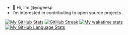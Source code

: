 - 👋 Hi, I’m @yogeesp
- I’m interested in contributing to open source projects .


<!---
kaleido484/kaleido484 is a ✨ special ✨ repository because its `README.md` (this file) appears on your GitHub profile.
You can click the Preview link to take a look at your changes.
--->
[![My GitHub Stats](https://github-readme-stats.vercel.app/api/?username=yogeesp&count_private=true&theme=algolia&showicons=true&rank_icon=percentile)]()
[![GitHub Streak](https://streak-stats.demolab.com?user=yogeesp&theme=highcontrast)](https://git.io/streak-stats)
[![My wakatime stats](https://github-readme-stats.vercel.app/api/wakatime?username=yogeesp&theme=algolia&layout=compact)](https://github.com/anuraghazra/github-readme-stats)
[![My GitHub Language Stats](https://github-readme-stats.vercel.app/api/top-langs/?username=yogeesp&langs_count=5&theme=algolia&layout=pie)]()
